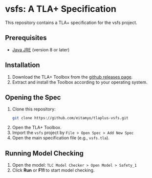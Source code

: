 # vsfs: A TLA+ Specification

This repository contains a TLA+ specification for the vsfs project.

## Prerequisites

- [Java JRE](https://www.java.com/en/download/) (version 8 or later)

## Installation

1. Download the TLA+ Toolbox from the [github releases page](https://github.com/tlaplus/tlaplus/releases/tag/v1.8.0).
2. Extract and install the Toolbox according to your operating system.

## Opening the Spec

1. Clone this repository:
    ```sh
    git clone https://github.com/eitamyo/tlaplus-vsfs.git
    ```
2. Open the TLA+ Toolbox.
3. Import the `vsfs` project by `File > Open Spec > Add New Spec`
4. Open the main specification file (e.g., `vsfs.tla`).

## Running Model Checking

1. Open the model: `TLC Model Checker > Open Model > Safety_1`
2. Click **Run** or **F11** to start model checking.
